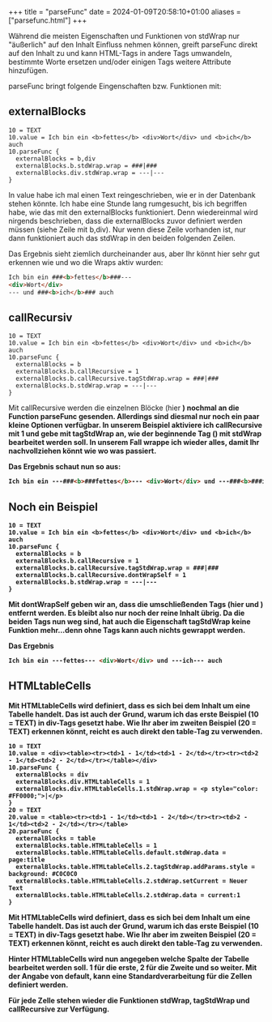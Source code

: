 +++
title = "parseFunc"
date = 2024-01-09T20:58:10+01:00
aliases = ["parsefunc.html"]
+++

Während die meisten Eigenschaften und Funktionen von stdWrap nur "äußerlich" auf den Inhalt Einfluss nehmen können, greift parseFunc direkt auf den Inhalt zu und kann HTML-Tags in andere Tags umwandeln, bestimmte Worte ersetzen und/oder einigen Tags weitere Attribute hinzufügen.

parseFunc bringt folgende Eingenschaften bzw. Funktionen mit:

## externalBlocks

```typo3_typoscript
10 = TEXT
10.value = Ich bin ein <b>fettes</b> <div>Wort</div> und <b>ich</b> auch
10.parseFunc {
  externalBlocks = b,div
  externalBlocks.b.stdWrap.wrap = ###|###
  externalBlocks.div.stdWrap.wrap = ---|---
}
```

In value habe ich mal einen Text reingeschrieben, wie er in der Datenbank stehen könnte. Ich habe eine Stunde lang rumgesucht, bis ich begriffen habe, wie das mit den externalBlocks funktioniert. Denn wiedereinmal wird nirgends beschrieben, dass die externalBlocks zuvor definiert werden müssen (siehe Zeile mit b,div). Nur wenn diese Zeile vorhanden ist, nur dann funktioniert auch das stdWrap in den beiden folgenden Zeilen.

Das Ergebnis sieht ziemlich durcheinander aus, aber Ihr könnt hier sehr gut erkennen wie und wo die Wraps aktiv wurden:

```html
Ich bin ein ###<b>fettes</b>###---
<div>Wort</div>
--- und ###<b>ich</b>### auch
```

## callRecursiv

```typo3_typoscript
10 = TEXT
10.value = Ich bin ein <b>fettes</b> <div>Wort</div> und <b>ich</b> auch
10.parseFunc {
  externalBlocks = b
  externalBlocks.b.callRecursive = 1
  externalBlocks.b.callRecursive.tagStdWrap.wrap = ###|###
  externalBlocks.b.stdWrap.wrap = ---|---
}
```

Mit callRecursive werden die einzelnen Blöcke (hier <b>) nochmal an die Function parseFunc gesenden. Allerdings sind diesmal nur noch ein paar kleine Optionen verfügbar. In unserem Beispiel aktiviere ich callRecursive mit 1 und gebe mit tagStdWrap an, wie der beginnende Tag (<b>) mit stdWrap bearbeitet werden soll. In unserem Fall wrappe ich wieder alles, damit Ihr nachvollziehen könnt wie wo was passiert.

Das Ergebnis schaut nun so aus:

```html
Ich bin ein ---###<b>###fettes</b>--- <div>Wort</div> und ---###<b>###ich</b>--- auch
```

## Noch ein Beispiel

```typo3_typoscript
10 = TEXT
10.value = Ich bin ein <b>fettes</b> <div>Wort</div> und <b>ich</b> auch
10.parseFunc {
  externalBlocks = b
  externalBlocks.b.callRecursive = 1
  externalBlocks.b.callRecursive.tagStdWrap.wrap = ###|###
  externalBlocks.b.callRecursive.dontWrapSelf = 1
  externalBlocks.b.stdWrap.wrap = ---|---
}
```

Mit dontWrapSelf geben wir an, dass die umschließenden Tags (hier <b> und </b>) entfernt werden. Es bleibt also nur noch der reine Inhalt übrig. Da die beiden Tags nun weg sind, hat auch die Eigenschaft tagStdWrap keine Funktion mehr...denn ohne Tags kann auch nichts gewrappt werden.

Das Ergebnis

```html
Ich bin ein ---fettes--- <div>Wort</div> und ---ich--- auch
```

## HTMLtableCells

Mit HTMLtableCells wird definiert, dass es sich bei dem Inhalt um eine Tabelle handelt. Das ist auch der Grund, warum ich das erste Beispiel (10 = TEXT) in div-Tags gesetzt habe. Wie Ihr aber im zweiten Beispiel (20 = TEXT) erkennen könnt, reicht es auch direkt den table-Tag zu verwenden.

```typo3_typoscript
10 = TEXT
10.value = <div><table><tr><td>1 - 1</td><td>1 - 2</td></tr><tr><td>2 - 1</td><td>2 - 2</td></tr></table></div>
10.parseFunc {
  externalBlocks = div
  externalBlocks.div.HTMLtableCells = 1
  externalBlocks.div.HTMLtableCells.1.stdWrap.wrap = <p style="color: #FF0000;">|</p>
}
20 = TEXT
20.value = <table><tr><td>1 - 1</td><td>1 - 2</td></tr><tr><td>2 - 1</td><td>2 - 2</td></tr></table>
20.parseFunc {
  externalBlocks = table
  externalBlocks.table.HTMLtableCells = 1
  externalBlocks.table.HTMLtableCells.default.stdWrap.data = page:title
  externalBlocks.table.HTMLtableCells.2.tagStdWrap.addParams.style = background: #C0C0C0
  externalBlocks.table.HTMLtableCells.2.stdWrap.setCurrent = Neuer Text
  externalBlocks.table.HTMLtableCells.2.stdWrap.data = current:1
}
```

Mit HTMLtableCells wird definiert, dass es sich bei dem Inhalt um eine Tabelle handelt. Das ist auch der Grund, warum ich das erste Beispiel (10 = TEXT) in div-Tags gesetzt habe. Wie Ihr aber im zweiten Beispiel (20 = TEXT) erkennen könnt, reicht es auch direkt den table-Tag zu verwenden.

Hinter HTMLtableCells wird nun angegeben welche Spalte der Tabelle bearbeitet werden soll. 1 für die erste, 2 für die Zweite und so weiter. Mit der Angabe von default, kann eine Standardverarbeitung für die Zellen definiert werden.

Für jede Zelle stehen wieder die Funktionen stdWrap, tagStdWrap und callRecursive zur Verfügung.
